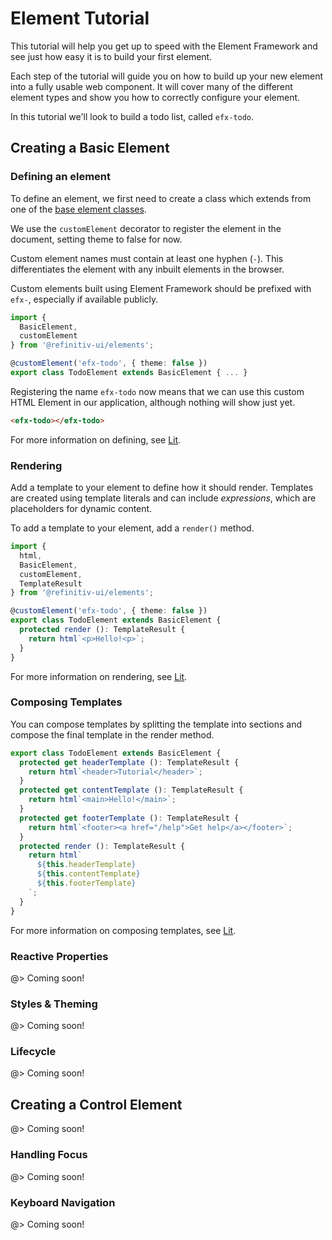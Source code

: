 <!--
title: Tutorial - Creating an element
location: ./tutorials/element
type: page
layout: default
-->



# Element Tutorial

This tutorial will help you get up to speed with the Element Framework and see just how easy it is to build your first element.

Each step of the tutorial will guide you on how to build up your new element into a fully usable web component. It will cover many of the different element types and show you how to correctly configure your element.

In this tutorial we'll look to build a todo list, called `efx-todo`.


## Creating a Basic Element

### Defining an element

To define an element, we first need to create a class which extends from one of the [base element classes](./element-types).

We use the `customElement` decorator to register the element in the document, setting theme to false for now.

Custom element names must contain at least one hyphen (`-`). This differentiates the element with any inbuilt elements in the browser.

Custom elements built using Element Framework should be prefixed with `efx-`, especially if available publicly.

```ts
import {
  BasicElement,
  customElement
} from '@refinitiv-ui/elements';

@customElement('efx-todo', { theme: false })
export class TodoElement extends BasicElement { ... }
```

Registering the name `efx-todo` now means that we can use this custom HTML Element in our application, although nothing will show just yet.

```html
<efx-todo></efx-todo>
```

For more information on defining, see [Lit](https://lit.dev/docs/components/defining/).

### Rendering

Add a template to your element to define how it should render. Templates are created using template literals and can include _expressions_, which are placeholders for dynamic content.

To add a template to your element, add a `render()` method.

```ts
import {
  html,
  BasicElement,
  customElement,
  TemplateResult
} from '@refinitiv-ui/elements';

@customElement('efx-todo', { theme: false })
export class TodoElement extends BasicElement {
  protected render (): TemplateResult {
    return html`<p>Hello!<p>`;
  }
}
```

For more information on rendering, see [Lit](https://lit.dev/docs/components/rendering/).

### Composing Templates

You can compose templates by splitting the template into sections and compose the final template in the render method.

```ts
export class TodoElement extends BasicElement {
  protected get headerTemplate (): TemplateResult {
    return html`<header>Tutorial</header>`;
  }
  protected get contentTemplate (): TemplateResult {
    return html`<main>Hello!</main>`;
  }
  protected get footerTemplate (): TemplateResult {
    return html`<footer><a href="/help">Get help</a></footer>`;
  }
  protected render (): TemplateResult {
    return html`
      ${this.headerTemplate}
      ${this.contentTemplate}
      ${this.footerTemplate}
    `;
  }
}
```

For more information on composing templates, see [Lit](https://lit.dev/docs/components/rendering/#composing-templates).

### Reactive Properties

@> Coming soon!

### Styles & Theming

@> Coming soon!

### Lifecycle

@> Coming soon!

## Creating a Control Element

@> Coming soon!

### Handling Focus

@> Coming soon!

### Keyboard Navigation

@> Coming soon!
